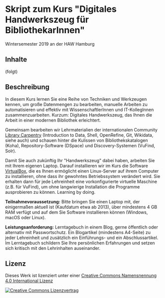 # Skript zum Kurs "Digitales Handwerkszeug für BibliothekarInnen"

Wintersemester 2019 an der HAW Hamburg

## Inhalte

(folgt)

## Beschreibung

In diesem Kurs lernen Sie eine Reihe von Techniken und Werkzeugen kennen, um große Datenmengen zu bearbeiten, manuelle Arbeiten zu automatisieren und effektiv mit WissenschaftlerInnen und IT-KollegInnen zusammenzuarbeiten. Kurzum: Digitales Handwerkszeug, das Ihnen die Arbeit in einer modernen Bibliothek erleichtert.

Gemeinsam bearbeiten wir Lehrmaterialien der internationalen Community [Library Carpentry](https://librarycarpentry.org) (Introduction to Data, Shell, OpenRefine, Git, Wikidata, siehe auch) und schauen hinter die Kulissen von Bibliothekskatalogen (Koha), Repository-Software (DSpace) und Discovery-Systemen (VuFind, Solr).

Damit Sie auch zukünftig Ihr "Handwerkszeug" dabei haben, arbeiten Sie mit Ihrem eigenen Laptop. Darauf installieren wir im Kurs die Software [VirtualBox](https://www.virtualbox.org/), die es Ihnen ermöglicht einen Linux-Server auf ihrem Computer zu installieren, ohne dass ihr gewohntes Betriebssystem verändert wird. Sie erhalten dann für jede Lehreinheit eine vorkonfigurierte virtuelle Maschine (z.B. für VuFind), um ohne langwierige Installation die Programme ausprobieren zu können. Learning by doing.

**Teilnahmevoraussetzung:** Bitte bringen Sie einen Laptop mit, der einigermaßen aktuell ist (Kaufdatum etwa ab 2013), über mindestens 4 GB RAM verfügt und auf dem Sie Software installieren können (Windows, macOS oder Linux).

**Leistungsanforderung:** Lerntagebuch in einem Blog, gerne öffentlich oder alternativ mit Passwortschutz. Ein Blogartikel (mindestens A4-Seite) zu jeder Lehreinheit und zusätzlich ein Einführungs- und ein Abschlussartikel. Im Lerntagebuch schildern Sie Ihre persönlichen Erfahrungen und setzen sich kritisch mit den Lehrinhalten auseinander.

## Lizenz

Dieses Werk ist lizenziert unter einer [Creative Commons Namensnennung 4.0 International Lizenz](http://creativecommons.org/licenses/by/4.0/)

[![Creative Commons Lizenzvertrag](https://i.creativecommons.org/l/by/4.0/88x31.png)](http://creativecommons.org/licenses/by/4.0/)
